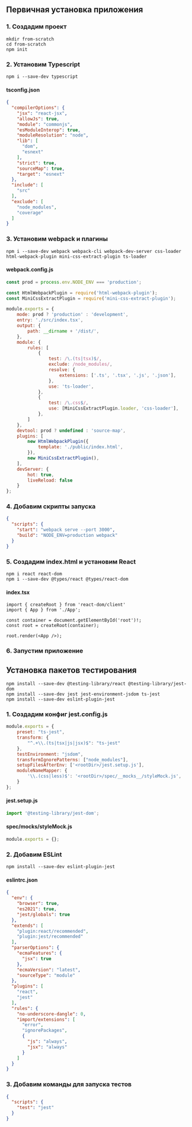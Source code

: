 ## Первичная установка приложения

### 1. Создадим проект

```
mkdir from-scratch
cd from-scratch
npm init
```

### 2. Установим Typescript

```
npm i --save-dev typescript
```

#### tsconfig.json

```json
{
  "compilerOptions": {
    "jsx": "react-jsx",
    "allowJs": true,
    "module": "commonjs",
    "esModuleInterop": true,
    "moduleResolution": "node",
    "lib": [
      "dom",
      "esnext"
    ],
    "strict": true,
    "sourceMap": true,
    "target": "esnext"
  },
  "include": [
    "src"
  ],
  "exclude": [
    "node_modules",
    "coverage"
  ]
}
```

### 3. Установим webpack и плагины

```
npm i --save-dev webpack webpack-cli webpack-dev-server css-loader html-webpack-plugin mini-css-extract-plugin ts-loader
```

#### webpack.config.js

```js
const prod = process.env.NODE_ENV === 'production';

const HtmlWebpackPlugin = require('html-webpack-plugin');
const MiniCssExtractPlugin = require('mini-css-extract-plugin');

module.exports = {
	mode: prod ? 'production' : 'development',
	entry: './src/index.tsx',
	output: {
		path: __dirname + '/dist/',
	},
	module: {
		rules: [
			{
				test: /\.(ts|tsx)$/,
				exclude: /node_modules/,
				resolve: {
					extensions: ['.ts', '.tsx', '.js', '.json'],
				},
				use: 'ts-loader',
			},
			{
				test: /\.css$/,
				use: [MiniCssExtractPlugin.loader, 'css-loader'],
			},
		]
	},
	devtool: prod ? undefined : 'source-map',
	plugins: [
		new HtmlWebpackPlugin({
			template: './public/index.html',
		}),
		new MiniCssExtractPlugin(),
	],
	devServer: {
		hot: true,
		liveReload: false
	}
};
```

### 4. Добавим скрипты запуска

```json
{
  "scripts": {
    "start": "webpack serve --port 3000",
    "build": "NODE_ENV=production webpack"
  }
}
```

### 5. Создадим index.html и установим React

```
npm i react react-dom
npm i --save-dev @types/react @types/react-dom
```

#### index.tsx

```tsx
import { createRoot } from 'react-dom/client'
import { App } from './App';

const container = document.getElementById('root')!;
const root = createRoot(container);

root.render(<App />);
```

### 6. Запустим приложение

## Установка пакетов тестирования

```
npm install --save-dev @testing-library/react @testing-library/jest-dom
npm install --save-dev jest jest-environment-jsdom ts-jest
npm install --save-dev eslint-plugin-jest
```

### 1. Создадим конфиг jest.config.js

```js
module.exports = {
	preset: "ts-jest",
	transform: {
		"^.+\\.(ts|tsx|js|jsx)$": "ts-jest"
	},
	testEnvironment: "jsdom",
	transformIgnorePatterns: ["node_modules"],
	setupFilesAfterEnv: ['<rootDir>/jest.setup.js'],
	moduleNameMapper: {
		'\\.(css|less)$': '<rootDir>/spec/__mocks__/styleMock.js',
	}
};
```

#### jest.setup.js

```js
import '@testing-library/jest-dom';
```

#### spec/__mocks__/styleMock.js

```js
module.exports = {};
```

### 2. Добавим ESLint

```
npm install --save-dev eslint-plugin-jest
```

#### eslintrc.json

```json
{
  "env": {
    "browser": true,
    "es2021": true,
    "jest/globals": true
  },
  "extends": [
    "plugin:react/recommended",
    "plugin:jest/recommended"
  ],
  "parserOptions": {
    "ecmaFeatures": {
      "jsx": true
    },
    "ecmaVersion": "latest",
    "sourceType": "module"
  },
  "plugins": [
    "react",
    "jest"
  ],
  "rules": {
    "no-underscore-dangle": 0,
    "import/extensions": [
      "error",
      "ignorePackages",
      {
        "js": "always",
        "jsx": "always"
      }
    ]
  }
}
```

### 3. Добавим команды для запуска тестов

```json
{
  "scripts": {
    "test": "jest"
  }
}
```

